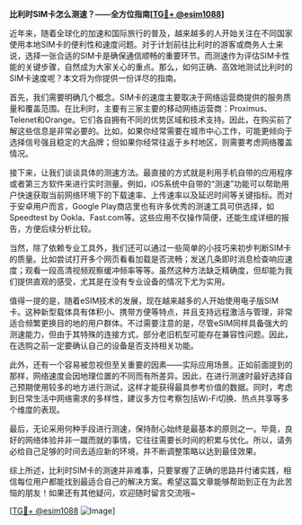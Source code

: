 **比利时SIM卡怎么测速？——全方位指南[[TG💪+ @esim1088](https://t.me/s/esim1088)]**

近年来，随着全球化的加速和国际旅行的普及，越来越多的人开始关注在不同国家使用本地SIM卡的便利性和速度问题。对于计划前往比利时的游客或商务人士来说，选择一张合适的SIM卡是确保通信顺畅的重要环节。而测速作为评估SIM卡性能的关键步骤，自然成为大家关心的重点。那么，如何正确、高效地测试比利时的SIM卡速度呢？本文将为你提供一份详尽的指南。

首先，我们需要明确几个概念。SIM卡的速度主要取决于网络运营商提供的服务质量和覆盖范围。在比利时，主要有三家主要的移动网络运营商：Proximus、Telenet和Orange。它们各自拥有不同的优势区域和技术支持。因此，在购买前了解这些信息是非常必要的。比如，如果你经常需要在城市中心工作，可能更倾向于选择信号强且稳定的大品牌；但如果你经常往返于乡村地区，则需要考虑网络覆盖情况。

接下来，让我们谈谈具体的测速方法。最直接的方式就是利用手机自带的应用程序或者第三方软件来进行实时测量。例如，iOS系统中自带的“测速”功能可以帮助用户快速获取当前网络环境下的下载速率、上传速率以及延迟时间等关键指标。而对于安卓用户而言，Google Play商店里也有许多优秀的测速工具可供选择，如Speedtest by Ookla、Fast.com等。这些应用不仅操作简便，还能生成详细的报告，方便后续分析比较。

当然，除了依赖专业工具外，我们还可以通过一些简单的小技巧来初步判断SIM卡的质量。比如尝试打开多个网页看看加载是否流畅；发送几条即时消息检查响应速度；观看一段高清视频观察缓冲频率等等。虽然这种方法缺乏精确度，但却能为我们提供直观的感受，尤其是在没有专业设备的情况下尤为实用。

值得一提的是，随着eSIM技术的发展，现在越来越多的人开始使用电子版SIM卡。这种新型载体具有体积小、携带方便等特点，并且支持远程激活与管理，非常适合频繁更换目的地的用户群体。不过需要注意的是，尽管eSIM同样具备强大的测速能力，但由于其特殊的连接方式，部分老旧机型可能存在兼容性问题。因此，在选购之前一定要确认自己的设备是否支持相关功能。

此外，还有一个容易被忽视但至关重要的因素——实际应用场景。正如前面提到的那样，网络速度会因地理位置的不同而有所差异。因此，在进行测速时最好选择自己预期使用较多的地方进行测试，这样才能获得最具参考价值的数据。同时，考虑到日常生活中网络需求的多样性，建议多方位考察包括Wi-Fi切换、热点共享等多个维度的表现。

最后，无论采用何种手段进行测速，保持耐心始终是最基本的原则之一。毕竟，良好的网络体验并非一蹴而就的事情，它往往需要长时间的积累与优化。所以，请务必给自己足够的时间去适应新的环境，并不断调整策略以达到最佳效果。

综上所述，比利时SIM卡的测速并非难事，只要掌握了正确的思路并付诸实践，相信每位用户都能找到最适合自己的解决方案。希望这篇文章能够帮助到正在为此苦恼的朋友！如果还有其他疑问，欢迎随时留言交流哦~

[[TG💪+ @esim1088](https://t.me/s/esim1088) ![Image](https://i.postimg.cc/4NQfJmqS/Snipaste-2025-05-13-00-14-12.png)]
